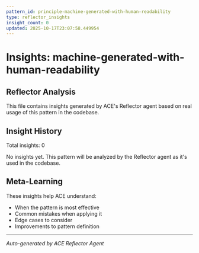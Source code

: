 ```yaml
---
pattern_id: principle-machine-generated-with-human-readability
type: reflector_insights
insight_count: 0
updated: 2025-10-17T23:07:58.449954
---
```

# Insights: machine-generated-with-human-readability

## Reflector Analysis

This file contains insights generated by ACE's Reflector agent based on real usage of this pattern in the codebase.

## Insight History

Total insights: 0

No insights yet. This pattern will be analyzed by the Reflector agent as it's used in the codebase.

## Meta-Learning

These insights help ACE understand:
- When the pattern is most effective
- Common mistakes when applying it
- Edge cases to consider
- Improvements to pattern definition

---

*Auto-generated by ACE Reflector Agent*
